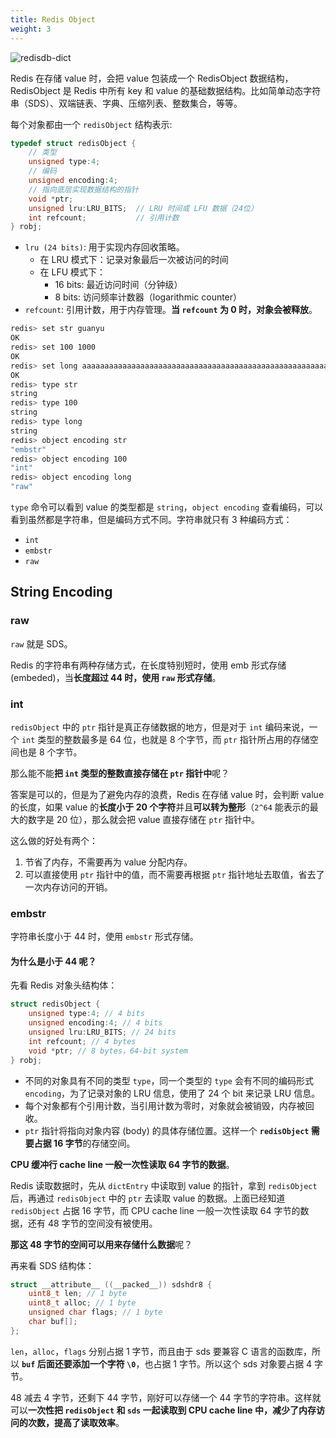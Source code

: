 ```yaml
---
title: Redis Object
weight: 3
---
```


<div class="img-zoom">
  <img src="https://raw.gitcode.com/shipengqi/illustrations/files/main/db/redisdb-dict.jpg" alt="redisdb-dict">
</div>

Redis 在存储 value 时，会把 value 包装成一个 RedisObject 数据结构，RedisObject 是 Redis 中所有 key 和 value 的基础数据结构。比如简单动态字符串（SDS）、双端链表、字典、压缩列表、整数集合，等等。

每个对象都由一个 `redisObject` 结构表示:

```c
typedef struct redisObject {
    // 类型
    unsigned type:4;
    // 编码
    unsigned encoding:4;
    // 指向底层实现数据结构的指针
    void *ptr;
    unsigned lru:LRU_BITS;  // LRU 时间或 LFU 数据（24位）
    int refcount;           // 引用计数
} robj;
```

- `lru (24 bits)`: 用于实现内存回收策略。
  - 在 LRU 模式下：记录对象最后一次被访问的时间
  - 在 LFU 模式下：
    - 16 bits: 最近访问时间（分钟级）
    - 8 bits: 访问频率计数器（logarithmic counter）
- `refcount`: 引用计数，用于内存管理。**当 `refcount` 为 0 时，对象会被释放**。


```bash
redis> set str guanyu
OK
redis> set 100 1000
OK
redis> set long aaaaaaaaaaaaaaaaaaaaaaaaaaaaaaaaaaaaaaaaaaaaaaaaaaaaaaaaaaaaaaaaaaaaaa
OK
redis> type str
string
redis> type 100
string
redis> type long
string
redis> object encoding str
"embstr"
redis> object encoding 100
"int"
redis> object encoding long
"raw"
```

`type` 命令可以看到 value 的类型都是 `string`，`object encoding` 查看编码，可以看到虽然都是字符串，但是编码方式不同。字符串就只有 3 种编码方式：

- `int`
- `embstr`
- `raw`

## String Encoding

### raw

`raw` 就是 SDS。

Redis 的字符串有两种存储方式，在长度特别短时，使用 emb 形式存储 (embeded)，当**长度超过 44 时，使用 `raw` 形式存储**。

### int

`redisObject` 中的 `ptr` 指针是真正存储数据的地方，但是对于 `int` 编码来说，一个 `int` 类型的整数最多是 64 位，也就是 8 个字节，而 `ptr` 指针所占用的存储空间也是 8 个字节。

那么能不能**把 `int` 类型的整数直接存储在 `ptr` 指针中**呢？

答案是可以的，但是为了避免内存的浪费，Redis 在存储 value 时，会判断 value 的长度，如果 value 的**长度小于 20 个字符**并且**可以转为整形**（`2^64` 能表示的最大的数字是 20 位），那么就会把 value 直接存储在 `ptr` 指针中。

这么做的好处有两个：

1. 节省了内存，不需要再为 value 分配内存。
2. 可以直接使用 `ptr` 指针中的值，而不需要再根据 `ptr` 指针地址去取值，省去了一次内存访问的开销。

### embstr

字符串长度小于 44 时，使用 `embstr` 形式存储。

#### 为什么是小于 44 呢？

先看 Redis 对象头结构体：

```c
struct redisObject {
    unsigned type:4; // 4 bits
    unsigned encoding:4; // 4 bits
    unsigned lru:LRU_BITS; // 24 bits
    int refcount; // 4 bytes
    void *ptr; // 8 bytes，64-bit system
} robj;
```

- 不同的对象具有不同的类型 `type`，同一个类型的 `type` 会有不同的编码形式 `encoding`，为了记录对象的 LRU 信息，使用了 24 个 bit 来记录 LRU 信息。
- 每个对象都有个引用计数，当引用计数为零时，对象就会被销毁，内存被回收。
- `ptr` 指针将指向对象内容 (body) 的具体存储位置。这样一个 **`redisObject` 需要占据 16 字节**的存储空间。

**CPU 缓冲行 cache line 一般一次性读取 64 字节的数据**。

Redis 读取数据时，先从 `dictEntry` 中读取到 value 的指针，拿到 `redisObject` 后，再通过 `redisObject` 中的 `ptr` 去读取 value 的数据。上面已经知道 `redisObject` 占据 16 字节，而 CPU cache line 一般一次性读取 64 字节的数据，还有 48 字节的空间没有被使用。

**那这 48 字节的空间可以用来存储什么数据**呢？

再来看 SDS 结构体：

```c
struct __attribute__ ((__packed__)) sdshdr8 {
    uint8_t len; // 1 byte
    uint8_t alloc; // 1 byte
    unsigned char flags; // 1 byte
    char buf[];
};
```

`len`，`alloc`，`flags` 分别占据 1 字节，而且由于 sds 要兼容 C 语言的函数库，所以 **`buf` 后面还要添加一个字符 `\0`**，也占据 1 字节。所以这个 sds 对象要占据 4 字节。

48 减去 4 字节，还剩下 44 字节，刚好可以存储一个 44 字节的字符串。这样就可以**一次性把 `redisObject` 和 `sds` 一起读取到 CPU cache line 中，减少了内存访问的次数，提高了读取效率**。